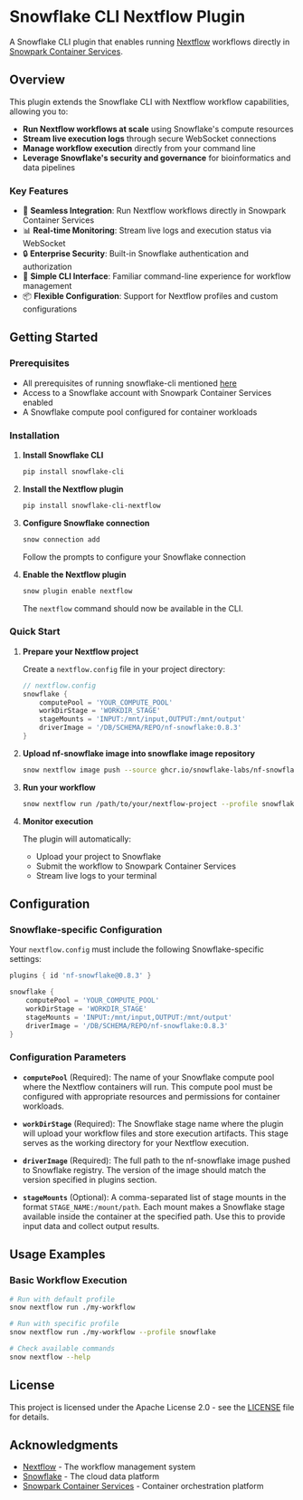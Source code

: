 # Snowflake CLI Nextflow Plugin

A Snowflake CLI plugin that enables running [Nextflow](https://www.nextflow.io/) workflows directly in [Snowpark Container Services](https://docs.snowflake.com/en/developer-guide/snowpark-container-services/overview).

## Overview

This plugin extends the Snowflake CLI with Nextflow workflow capabilities, allowing you to:

- **Run Nextflow workflows at scale** using Snowflake's compute resources
- **Stream live execution logs** through secure WebSocket connections
- **Manage workflow execution** directly from your command line
- **Leverage Snowflake's security and governance** for bioinformatics and data pipelines

### Key Features

- 🚀 **Seamless Integration**: Run Nextflow workflows directly in Snowpark Container Services
- 📊 **Real-time Monitoring**: Stream live logs and execution status via WebSocket
- 🔒 **Enterprise Security**: Built-in Snowflake authentication and authorization
- 🎯 **Simple CLI Interface**: Familiar command-line experience for workflow management
- 📦 **Flexible Configuration**: Support for Nextflow profiles and custom configurations

## Getting Started

### Prerequisites

- All prerequisites of running snowflake-cli mentioned [here](https://docs.snowflake.com/en/developer-guide/snowflake-cli/installation/installation#requirements)
- Access to a Snowflake account with Snowpark Container Services enabled
- A Snowflake compute pool configured for container workloads

### Installation

1. **Install Snowflake CLI**
   ```bash
   pip install snowflake-cli
   ```

2. **Install the Nextflow plugin**
   ```bash
   pip install snowflake-cli-nextflow
   ```

3. **Configure Snowflake connection**
   ```bash
   snow connection add
   ```
   Follow the prompts to configure your Snowflake connection

4. **Enable the Nextflow plugin**
   ```bash
   snow plugin enable nextflow
   ```
   The `nextflow` command should now be available in the CLI.

### Quick Start

1. **Prepare your Nextflow project**
   
   Create a `nextflow.config` file in your project directory:
   ```groovy
   // nextflow.config
   snowflake {
       computePool = 'YOUR_COMPUTE_POOL'
       workDirStage = 'WORKDIR_STAGE'
       stageMounts = 'INPUT:/mnt/input,OUTPUT:/mnt/output'
       driverImage = '/DB/SCHEMA/REPO/nf-snowflake:0.8.3'
   }
   ```

2. **Upload nf-snowflake image into snowflake image repository**
  
   ```bash
   snow nextflow image push --source ghcr.io/snowflake-labs/nf-snowflake:0.8.3 --target nf_repo
   ```

3. **Run your workflow**
   ```bash
   snow nextflow run /path/to/your/nextflow-project --profile snowflake
   ```

4. **Monitor execution**
   
   The plugin will automatically:
   - Upload your project to Snowflake
   - Submit the workflow to Snowpark Container Services
   - Stream live logs to your terminal

## Configuration

### Snowflake-specific Configuration

Your `nextflow.config` must include the following Snowflake-specific settings:

```groovy
plugins { id 'nf-snowflake@0.8.3' }

snowflake {
    computePool = 'YOUR_COMPUTE_POOL'
    workDirStage = 'WORKDIR_STAGE'
    stageMounts = 'INPUT:/mnt/input,OUTPUT:/mnt/output'
    driverImage = '/DB/SCHEMA/REPO/nf-snowflake:0.8.3'
}
```

### Configuration Parameters

- **`computePool`** (Required): The name of your Snowflake compute pool where the Nextflow containers will run. This compute pool must be configured with appropriate resources and permissions for container workloads.

- **`workDirStage`** (Required): The Snowflake stage name where the plugin will upload your workflow files and store execution artifacts. This stage serves as the working directory for your Nextflow execution.

- **`driverImage`** (Required): The full path to the nf-snowflake image pushed to Snowflake registry. The version of the image should match the version specified in plugins section.

- **`stageMounts`** (Optional): A comma-separated list of stage mounts in the format `STAGE_NAME:/mount/path`. Each mount makes a Snowflake stage available inside the container at the specified path. Use this to provide input data and collect output results.

## Usage Examples

### Basic Workflow Execution

```bash
# Run with default profile
snow nextflow run ./my-workflow

# Run with specific profile
snow nextflow run ./my-workflow --profile snowflake

# Check available commands
snow nextflow --help
```

## License

This project is licensed under the Apache License 2.0 - see the [LICENSE](LICENSE) file for details.

## Acknowledgments

- [Nextflow](https://www.nextflow.io/) - The workflow management system
- [Snowflake](https://www.snowflake.com/) - The cloud data platform
- [Snowpark Container Services](https://docs.snowflake.com/en/developer-guide/snowpark-container-services/overview) - Container orchestration platform
